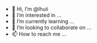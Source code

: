 - 👋 Hi, I’m @lhuii
- 👀 I’m interested in ...
- 🌱 I’m currently learning ...
- 💞️ I’m looking to collaborate on ...
- 📫 How to reach me ...

<!---
lhuii/lhuii is a ✨ special ✨ repository because its `README.md` (this file) appears on your GitHub profile.
You can click the Preview link to take a look at your changes.
--->
